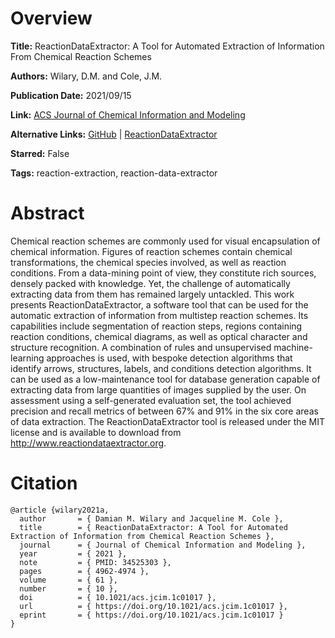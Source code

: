 # Overview
**Title:**
ReactionDataExtractor: A Tool for Automated Extraction of Information From Chemical Reaction Schemes

**Authors:**
Wilary, D.M. and Cole, J.M.

**Publication Date:**
2021/09/15

**Link:**
[ACS Journal of Chemical Information and Modeling](https://pubs.acs.org/doi/10.1021/acs.jcim.1c01017)

**Alternative Links:**
[GitHub](https://github.com/dmw51/reactiondataextractor) |
[ReactionDataExtractor](http://www.reactiondataextractor.org)

**Starred:**
False

**Tags:**
reaction-extraction, reaction-data-extractor


# Abstract
Chemical reaction schemes are commonly used for visual encapsulation of chemical information.
Figures of reaction schemes contain chemical transformations, the chemical species involved, as well as reaction conditions.
From a data-mining point of view, they constitute rich sources, densely packed with knowledge.
Yet, the challenge of automatically extracting data from them has remained largely untackled.
This work presents ReactionDataExtractor, a software tool that can be used for the automatic extraction of information from multistep reaction schemes.
Its capabilities include segmentation of reaction steps, regions containing reaction conditions, chemical diagrams, as well as optical character and structure recognition.
A combination of rules and unsupervised machine-learning approaches is used, with bespoke detection algorithms that identify arrows, structures, labels, and conditions detection algorithms.
It can be used as a low-maintenance tool for database generation capable of extracting data from large quantities of images supplied by the user.
On assessment using a self-generated evaluation set, the tool achieved precision and recall metrics of between 67% and 91% in the six core areas of data extraction.
The ReactionDataExtractor tool is released under the MIT license and is available to download from http://www.reactiondataextractor.org.


# Citation
```
@article {wilary2021a,
  author       = { Damian M. Wilary and Jacqueline M. Cole },
  title        = { ReactionDataExtractor: A Tool for Automated Extraction of Information from Chemical Reaction Schemes },
  journal      = { Journal of Chemical Information and Modeling },
  year         = { 2021 },
  note         = { PMID: 34525303 },
  pages        = { 4962-4974 },
  volume       = { 61 },
  number       = { 10 },
  doi          = { 10.1021/acs.jcim.1c01017 },
  url          = { https://doi.org/10.1021/acs.jcim.1c01017 },
  eprint       = { https://doi.org/10.1021/acs.jcim.1c01017 }
}
```

